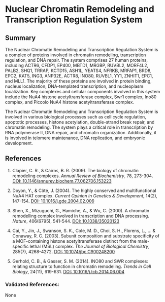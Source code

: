 # Nuclear Chromatin Remodeling and Transcription Regulation System

## Summary

The Nuclear Chromatin Remodeling and Transcription Regulation System is a complex of proteins involved in chromatin remodeling, transcription regulation, and DNA repair. The system comprises 27 human proteins, including ACTR6, CFDP1, EP400, MBTD1, MRGBP, RUVBL2, MORF4L2, PALB2, SHQ1, TRRAP, KCTD15, ASH1L, YEATS4, NFRKB, MRFAP1, BRD8, EPC2, KAT5, ING3, ANP32E, ACTR8, INO80, RUVBL1, YY1, ZNHIT1, EPC1, and MLL1. The majority of these proteins are involved in protein binding, nucleus localization, DNA-templated transcription, and nucleoplasm localization. Key complexes and cellular components involved in this system include the NuA4 histone acetyltransferase complex, Swr1 complex, Ino80 complex, and Piccolo NuA4 histone acetyltransferase complex.

The Nuclear Chromatin Remodeling and Transcription Regulation System is involved in various biological processes such as cell cycle regulation, apoptotic processes, histone acetylation, double-strand break repair, and chromatin remodeling. The system plays a critical role in transcription by RNA polymerase II, DNA repair, and chromatin organization. Additionally, it is involved in telomere maintenance, DNA replication, and embryonic development.

## References

1. Clapier, C. R., & Cairns, B. R. (2009). The biology of chromatin remodeling complexes. *Annual Review of Biochemistry*, 78, 273-304. [DOI: 10.1146/annurev.biochem.77.062706.153223](https://doi.org/10.1146/annurev.biochem.77.062706.153223)

2. Doyon, Y., & Côté, J. (2004). The highly conserved and multifunctional NuA4 HAT complex. *Current Opinion in Genetics & Development*, 14(2), 147-154. [DOI: 10.1016/j.gde.2004.02.009](https://doi.org/10.1016/j.gde.2004.02.009)

3. Shen, X., Mizuguchi, G., Hamiche, A., & Wu, C. (2000). A chromatin remodelling complex involved in transcription and DNA processing. *Nature*, 406(6795), 541-544. [DOI: 10.1038/35020123](https://doi.org/10.1038/35020123)

4. Cai, Y., Jin, J., Swanson, S. K., Cole, M. D., Choi, S. H., Florens, L., ... & Conaway, R. C. (2003). Subunit composition and substrate specificity of a MOF-containing histone acetyltransferase distinct from the male-specific lethal (MSL) complex. *The Journal of Biological Chemistry*, 285(7), 4268-4272. [DOI: 10.1074/jbc.C900248200](https://doi.org/10.1074/jbc.C900248200)

5. Gerhold, C. B., & Gasser, S. M. (2014). INO80 and SWR complexes: relating structure to function in chromatin remodeling. *Trends in Cell Biology*, 24(11), 619-631. [DOI: 10.1016/j.tcb.2014.06.004](https://doi.org/10.1016/j.tcb.2014.06.004)

### Validated References: 

None



